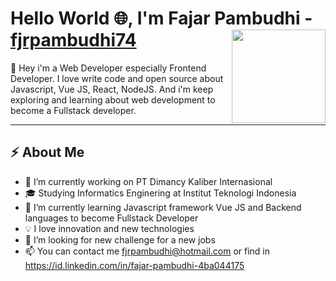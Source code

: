 # Hello World :globe_with_meridians:, I'm Fajar Pambudhi - [fjrpambudhi74](https://fjrpambudhi74.github.io/myportofolio/) <img align="right" width="150" height="150" src="https://media.giphy.com/media/du3J3cXyzhj75IOgvA/giphy.gif">
:clap: Hey i'm a Web Developer especially Frontend Developer. I love write code and open source about Javascript, Vue JS, React, NodeJS. And i'm keep exploring and learning about web development to become a Fullstack developer. 

---
## :zap: About Me
- 🔭 I’m currently working on PT Dimancy Kaliber Internasional
- :mortar_board: Studying Informatics Enginering at Institut Teknologi Indonesia
- 🌱 I’m currently learning Javascript framework Vue JS and Backend languages to become Fullstack Developer
- :bulb:  I love innovation and new technologies
- 🤔 I’m looking for new challenge for a new jobs 
- 📫 You can contact me fjrpambudhi@hotmail.com or find in https://id.linkedin.com/in/fajar-pambudhi-4ba044175 

